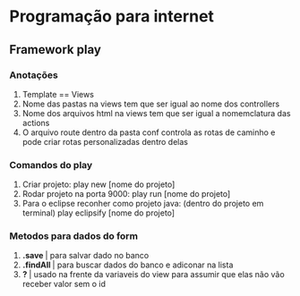 # Programação para internet
## Framework play

### Anotações 
<ol>
<li>Template == Views</li>
<li>Nome das pastas na views tem que ser igual ao nome dos controllers</li>
<li>Nome dos arquivos html na views tem que ser igual a nomemclatura das actions</li>
<li>O arquivo route dentro da pasta conf controla as rotas de caminho e pode criar rotas personalizadas dentro delas</li>
</ol>

### Comandos do play
<ol>
  <li>Criar projeto: play new [nome do projeto]</li>
  <li>Rodar projeto na porta 9000: play run [nome do projeto]</li>
  <li>Para o eclipse reconher como projeto java: (dentro do projeto em terminal) play eclipsify [nome do projeto]</li>
</ol>

### Metodos para dados do form 
<ol>
  <li><strong>.save </strong>| para salvar dado no banco</li>
  <li><strong>.findAll </strong>| para buscar dados do banco e adiconar na lista</li>
  <li><strong>? </strong>| usado na frente da variaveis do view para assumir que elas não vão receber valor sem o id</li>
</ol>
